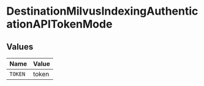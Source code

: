# DestinationMilvusIndexingAuthenticationAPITokenMode


## Values

| Name    | Value   |
| ------- | ------- |
| `TOKEN` | token   |